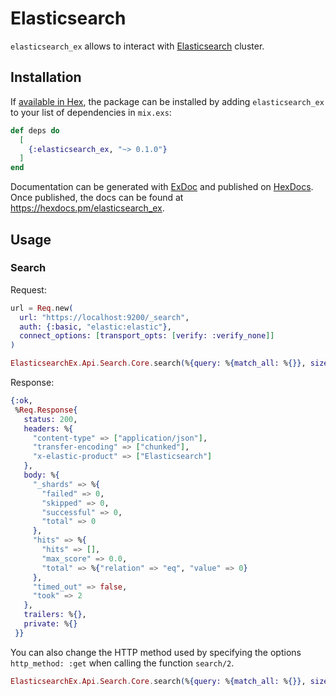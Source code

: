 # Elasticsearch

`elasticsearch_ex` allows to interact with [Elasticsearch](https://www.elastic.co/guide/en/elasticsearch/reference/current/index.html) cluster.

## Installation

If [available in Hex](https://hex.pm/docs/publish), the package can be installed
by adding `elasticsearch_ex` to your list of dependencies in `mix.exs`:

```elixir
def deps do
  [
    {:elasticsearch_ex, "~> 0.1.0"}
  ]
end
```

Documentation can be generated with [ExDoc](https://github.com/elixir-lang/ex_doc)
and published on [HexDocs](https://hexdocs.pm). Once published, the docs can
be found at <https://hexdocs.pm/elasticsearch_ex>.

## Usage

### Search

Request:
```elixir
url = Req.new(
  url: "https://localhost:9200/_search",
  auth: {:basic, "elastic:elastic"},
  connect_options: [transport_opts: [verify: :verify_none]]
)

ElasticsearchEx.Api.Search.Core.search(%{query: %{match_all: %{}}, size: 1}, url: url)
```

Response:
```elixir
{:ok,
 %Req.Response{
   status: 200,
   headers: %{
     "content-type" => ["application/json"],
     "transfer-encoding" => ["chunked"],
     "x-elastic-product" => ["Elasticsearch"]
   },
   body: %{
     "_shards" => %{
       "failed" => 0,
       "skipped" => 0,
       "successful" => 0,
       "total" => 0
     },
     "hits" => %{
       "hits" => [],
       "max_score" => 0.0,
       "total" => %{"relation" => "eq", "value" => 0}
     },
     "timed_out" => false,
     "took" => 2
   },
   trailers: %{},
   private: %{}
 }}
```

You can also change the HTTP method used by specifying the options `http_method: :get` when calling the function `search/2`.

```elixir
ElasticsearchEx.Api.Search.Core.search(%{query: %{match_all: %{}}, size: 1}, url: url, http_method: :get)
```
